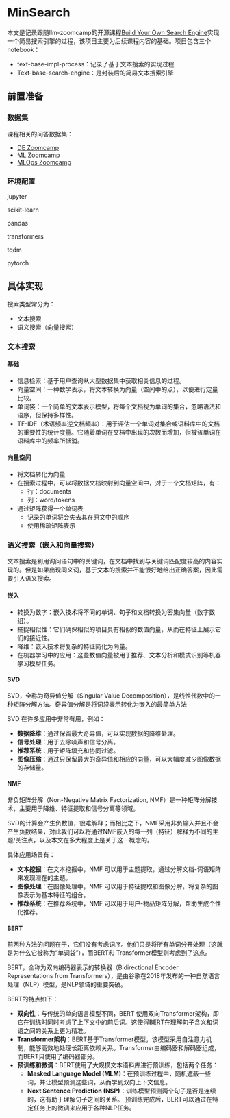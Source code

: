 # MinSearch

本文是记录跟随llm-zoomcamp的开源课程[Build Your Own Search Engine](https://github.com/alexeygrigorev/build-your-own-search-engine)实现一个简易搜索引擎的过程，该项目主要为后续课程内容的基础。项目包含三个notebook：

- text-base-impl-process：记录了基于文本搜索的实现过程
- Text-base-search-engine：是封装后的简易文本搜索引擎

## 前置准备

### 数据集

课程相关的问答数据集：

- [DE Zoomcamp](https://docs.google.com/document/d/19bnYs80DwuUimHM65UV3sylsCn2j1vziPOwzBwQrebw/edit)
- [ML Zoomcamp](https://docs.google.com/document/d/1LpPanc33QJJ6BSsyxVg-pWNMplal84TdZtq10naIhD8/edit)
- [MLOps Zoomcamp](https://docs.google.com/document/d/12TlBfhIiKtyBv8RnsoJR6F72bkPDGEvPOItJIxaEzE0/edit)

### 环境配置

jupyter

scikit-learn

pandas

transformers

tqdm

pytorch

## 具体实现

搜索类型常分为：

- 文本搜索
- 语义搜索（向量搜索）

### 文本搜索

#### 基础

- 信息检索：基于用户查询从大型数据集中获取相关信息的过程。
- 向量空间：一种数学表示，将文本转换为向量（空间中的点），以便进行定量比较。
- 单词袋：一个简单的文本表示模型，将每个文档视为单词的集合，忽略语法和语序，但保持多样性。
- TF-IDF（术语频率逆文档频率）：用于评估一个单词对集合或语料库中的文档的重要性的统计度量。它随着单词在文档中出现的次数而增加，但被该单词在语料库中的频率所抵消。

#### 向量空间

- 将文档转化为向量
- 在搜索过程中，可以将数据文档映射到向量空间中，对于一个文档矩阵，有：
  - 行：documents
  - 列：word/tokens
- 通过矩阵获得一个单词表
  - 记录的单词将会失去其在原文中的顺序
  - 使用稀疏矩阵表示

### 语义搜索（嵌入和向量搜索）

文本搜索是利用询问语句中的关键词，在文档中找到与关键词匹配度较高的内容实现的。但是如果出现同义词，基于文本的搜索并不能很好地给出正确答案，因此需要引入语义搜索。

#### 嵌入

- 转换为数字：嵌入技术将不同的单词、句子和文档转换为密集向量（数字数组）。 
- 捕捉相似性：它们确保相似的项目具有相似的数值向量，从而在特征上展示它们的接近性。 
- 降维：嵌入技术将复杂的特征简化为向量。 
- 在机器学习中的应用：这些数值向量被用于推荐、文本分析和模式识别等机器学习模型任务。

#### SVD

SVD，全称为奇异值分解（Singular Value Decomposition），是线性代数中的一种矩阵分解方法。奇异值分解是将词袋表示转化为嵌入的最简单方法

SVD 在许多应用中非常有用，例如：

- **数据降维**：通过保留最大奇异值，可以实现数据的降维处理。
- **信号处理**：用于去除噪声和信号分离。
- **推荐系统**：用于矩阵填充和协同过滤。
- **图像压缩**：通过只保留最大的奇异值和相应的向量，可以大幅度减少图像数据的存储量。

#### NMF

非负矩阵分解（Non-Negative Matrix Factorization, NMF）是一种矩阵分解技术，主要用于降维、特征提取和信号分离等领域。

SVD的计算会产生负数值，很难解释；而相比之下，NMF采用非负输入并且不会产生负数结果，对此我们可以将通过NMF嵌入的每一列（特征）解释为不同的主题/关注点，以及本文在多大程度上是关于这一概念的。

具体应用场景有：

- **文本挖掘**：在文本挖掘中，NMF 可以用于主题提取，通过分解文档-词语矩阵来发现潜在的主题。
- **图像处理**：在图像处理中，NMF 可以用于特征提取和图像分解，将复杂的图像表示为基本特征的组合。
- **推荐系统**：在推荐系统中，NMF 可以用于用户-物品矩阵分解，帮助生成个性化推荐。

#### BERT

前两种方法的问题在于，它们没有考虑词序。他们只是将所有单词分开处理（这就是为什么它被称为“单词袋”），而BERT和 Transformer模型则考虑到了这点。

BERT，全称为双向编码器表示的转换器（Bidirectional Encoder Representations from Transformers），是由谷歌在2018年发布的一种自然语言处理（NLP）模型，是NLP领域的重要突破。

BERT的特点如下：

- **双向性**：与传统的单向语言模型不同，BERT 使用双向Transformer架构，即它在训练时同时考虑了上下文中的前后词。这使得BERT在理解句子含义和词语之间的关系上更为精准。
- **Transformer架构**：BERT基于Transformer模型，该模型采用自注意力机制，能够高效地处理长距离依赖关系。Transformer由编码器和解码器组成，而BERT只使用了编码器部分。
- **预训练和微调**：BERT使用了大规模文本语料库进行预训练，包括两个任务：
  - **Masked Language Model (MLM)**：在预训练过程中，随机遮蔽一些词，并让模型预测这些词，从而学到双向上下文信息。
  - **Next Sentence Prediction (NSP)**：训练模型预测两个句子是否是连续的，这有助于理解句子之间的关系。 预训练完成后，BERT可以通过在特定任务上的微调来应用于各种NLP任务。